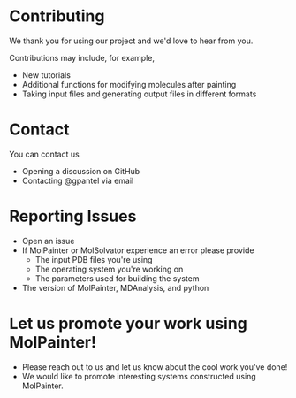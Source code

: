 # Contributing

We thank you for using our project and we'd love to hear from you.

Contributions may include, for example,

* New tutorials
* Additional functions for modifying molecules after painting
* Taking input files and generating output files in different formats

# Contact

You can contact us

* Opening a discussion on GitHub
* Contacting @gpantel via email

# Reporting Issues

* Open an issue
* If MolPainter or MolSolvator experience an error please provide
  * The input PDB files you're using
  * The operating system you're working on
  * The parameters used for building the system
* The version of MolPainter, MDAnalysis, and python

# Let us promote your work using MolPainter!

* Please reach out to us and let us know about the cool work you've done!
* We would like to promote interesting systems constructed using MolPainter.